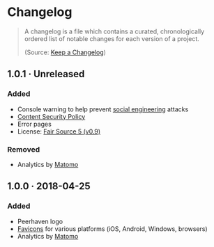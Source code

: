 # Changelog

> A changelog is a file which contains a curated, chronologically ordered list of notable changes for each version of a project.
>
> (Source: [Keep a Changelog](https://keepachangelog.com/en/1.0.0/))

## 1.0.1 · Unreleased

### Added

- Console warning to help prevent [social engineering](https://en.wikipedia.org/wiki/Social_engineering_%28security%29) attacks
- [Content Security Policy](https://content-security-policy.com/)
- Error pages
- License: [Fair Source 5 (v0.9)](https://fair.io/)

### Removed

- Analytics by [Matomo](https://matomo.org/)

## 1.0.0 · 2018-04-25

### Added

- Peerhaven logo
- [Favicons](https://en.wikipedia.org/wiki/Favicon) for various platforms (iOS, Android, Windows, browsers)
- Analytics by [Matomo](https://matomo.org/)
